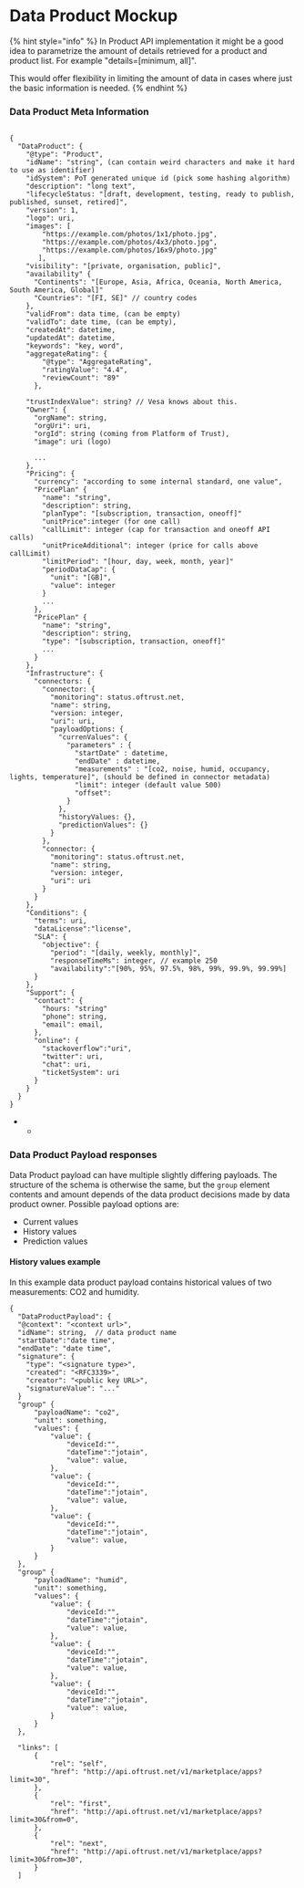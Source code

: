 # Data Product Mockup



{% hint style="info" %}
In Product API implementation it might be a good idea to parametrize the amount of details retrieved for a product and product list. For example "details=\[minimum, all\]". 

This would offer flexibility in limiting the amount of data in cases where just the basic information is needed. 
{% endhint %}

### Data Product Meta Information

```text

{
  "DataProduct": {
    "@type": "Product",
    "idName": "string", (can contain weird characters and make it hard to use as identifier)
    "idSystem": PoT generated unique id (pick some hashing algorithm)
    "description": "long text",
    "lifecycleStatus: "[draft, development, testing, ready to publish, published, sunset, retired]",
    "version": 1,
    "logo": uri, 
    "images": [
        "https://example.com/photos/1x1/photo.jpg",
        "https://example.com/photos/4x3/photo.jpg",
        "https://example.com/photos/16x9/photo.jpg"
       ],
    "visibility": "[private, organisation, public]",
    "availability" {
      "Continents": "[Europe, Asia, Africa, Oceania, North America, South America, Global]"
      "Countries": "[FI, SE]" // country codes
    },
    "validFrom": data time, (can be empty)
    "validTo": date time, (can be empty),
    "createdAt": datetime,
    "updatedAt": datetime,
    "keywords": "key, word",
    "aggregateRating": {
        "@type": "AggregateRating",
        "ratingValue": "4.4",
        "reviewCount": "89"
      },
    
    "trustIndexValue": string? // Vesa knows about this. 
    "Owner": {
      "orgName": string,
      "orgUri": uri,
      "orgId": string (coming from Platform of Trust),
      "image": uri (logo)
       
      ...
    },
    "Pricing": {
      "currency": "according to some internal standard, one value",
      "PricePlan" {
        "name": "string",
        "description": string,
        "planType": "[subscription, transaction, oneoff]"
        "unitPrice":integer (for one call)
        "callLimit": integer (cap for transaction and oneoff API calls)
        "unitPriceAdditional": integer (price for calls above callLimit)
        "limitPeriod": "[hour, day, week, month, year]" 
        "periodDataCap": {
          "unit": "[GB]",
          "value": integer
        }   
        ...
      }, 
      "PricePlan" {
        "name": "string", 
        "description": string,
        "type": "[subscription, transaction, oneoff]" 
        ...
      }
    },
    "Infrastructure": { 
      "connectors: {
        "connector: {
          "monitoring": status.oftrust.net,
          "name": string,
          "version: integer,
          "uri": uri, 
          "payloadOptions: {
            "currenValues": {
              "parameters" : {
                "startDate" : datetime,
                "endDate" : datetime, 
                "measurements" : "[co2, noise, humid, occupancy, lights, temperature]", (should be defined in connector metadata)
                "limit": integer (default value 500)
                "offset":  
              }
            },
            "historyValues: {},
            "predictionValues": {}
          }
        }, 
        "connector: {
          "monitoring": status.oftrust.net,
          "name": string,
          "version: integer,
          "uri": uri
        }
      }
    },
    "Conditions": {
      "terms": uri,
      "dataLicense":"license",
      "SLA": {
        "objective": {
          "period": "[daily, weekly, monthly]",
          "responseTimeMs": integer, // example 250
          "availability":"[90%, 95%, 97.5%, 98%, 99%, 99.9%, 99.99%]
      }
    },
    "Support": {
      "contact": {
        "hours: "string"
        "phone": string,
        "email": email,
      },
      "online": {
        "stackoverflow":"uri",
        "twitter": uri,
        "chat": uri,
        "ticketSystem": uri
      }
    }
  }
}

```

* * 
### Data Product Payload responses

Data Product payload can have multiple slightly differing payloads. The structure of the schema is otherwise the same, but the `group` element contents and amount depends of the data product decisions made by data product owner. Possible payload options are:

* Current values
* History values
* Prediction values

#### History  values example

In this example data product payload contains historical values of two measurements: CO2 and humidity. 

```text
{
  "DataProductPayload": {
  "@context": "<context url>",
  "idName": string,  // data product name
  "startDate":"date time", 
  "endDate": "date time",
  "signature": {
    "type": "<signature type>",
    "created": "<RFC3339>",
    "creator": "<public key URL>",
    "signatureValue": "..."
  }
  "group" {
      "payloadName": "co2",
      "unit": something, 
      "values": {
          "value": {
              "deviceId:"",
              "dateTime":"jotain", 
              "value": value, 
          },
          "value": {
              "deviceId:"",
              "dateTime":"jotain", 
              "value": value, 
          },
          "value": {
              "deviceId:"",
              "dateTime":"jotain", 
              "value": value, 
          }
      }
  },
  "group" {
      "payloadName": "humid",
      "unit": something, 
      "values": {
          "value": {
              "deviceId:"",
              "dateTime":"jotain", 
              "value": value, 
          },
          "value": {
              "deviceId:"",
              "dateTime":"jotain", 
              "value": value, 
          },
          "value": {
              "deviceId:"",
              "dateTime":"jotain", 
              "value": value, 
          }
      }
  },
  
  "links": [
      {
          "rel": "self",
          "href": "http://api.oftrust.net/v1/marketplace/apps?limit=30",
      },
      {
          "rel": "first",
          "href": "http://api.oftrust.net/v1/marketplace/apps?limit=30&from=0",
      },
      {
          "rel": "next",
          "href": "http://api.oftrust.net/v1/marketplace/apps?limit=30&from=30",
      }
  ]
  
  
```

